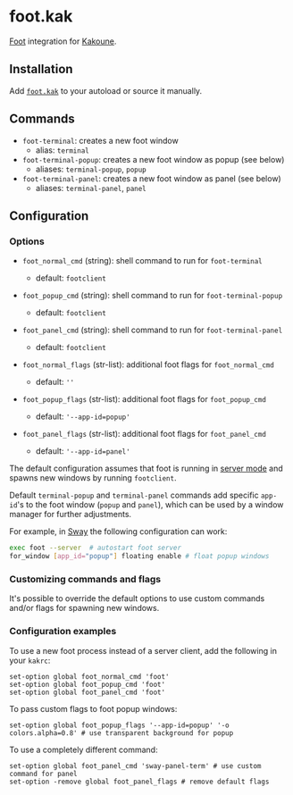 # foot.kak

[Foot] integration for [Kakoune].

[Foot]: https://codeberg.org/dnkl/foot
[kakoune]: https://kakoune.org

## Installation

Add [`foot.kak`](rc/foot.kak) to your autoload or source it manually.

## Commands

- `foot-terminal`: creates a new foot window
  - alias: `terminal`
- `foot-terminal-popup`: creates a new foot window as popup (see below)
  - aliases: `terminal-popup`, `popup`
- `foot-terminal-panel`: creates a new foot window as panel (see below)
  - aliases: `terminal-panel`, `panel`

## Configuration

### Options

- `foot_normal_cmd` (string): shell command to run for `foot-terminal`
  - default: `footclient`
- `foot_popup_cmd` (string): shell command to run for `foot-terminal-popup`
  - default: `footclient`
- `foot_panel_cmd` (string): shell command to run for `foot-terminal-panel`
  - default: `footclient`

- `foot_normal_flags` (str-list): additional foot flags for `foot_normal_cmd`
  - default: `''`
- `foot_popup_flags` (str-list): additional foot flags for `foot_popup_cmd`
  - default: `'--app-id=popup'`
- `foot_panel_flags` (str-list): additional foot flags for `foot_panel_cmd`
  - default: `'--app-id=panel'`

The default configuration assumes that foot is running in
[server mode][server-mode] and spawns new windows by running `footclient`.

Default `terminal-popup` and `terminal-panel` commands add specific `app-id`'s
to the foot window (`popup` and `panel`), which can be used by a window manager
for further adjustments.

For example, in [Sway][sway] the following configuration can work:

```sh
exec foot --server  # autostart foot server
for_window [app_id="popup"] floating enable # float popup windows
```

### Customizing commands and flags

It's possible to override the default options to use custom commands and/or
flags for spawning new windows.

### Configuration examples

To use a new foot process instead of a server client, add the following in your
`kakrc`:

```kak
set-option global foot_normal_cmd 'foot'
set-option global foot_popup_cmd 'foot'
set-option global foot_panel_cmd 'foot'
```

To pass custom flags to foot popup windows:

```kak
set-option global foot_popup_flags '--app-id=popup' '-o colors.alpha=0.8' # use transparent background for popup
```

To use a completely different command:

```kak
set-option global foot_panel_cmd 'sway-panel-term' # use custom command for panel
set-option -remove global foot_panel_flags # remove default flags
```

[sway]: https://swaywm.org
[server-mode]: https://codeberg.org/dnkl/foot#user-content-server-daemon-mode
